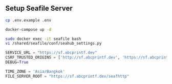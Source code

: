 ## Setup Seafile Server
```bash
cp .env.example .env

docker-compose up -d
```

```bash
sudo docker exec -it seafile bash
vi /shared/seafile/conf/seahub_settings.py
```
```python
SERVICE_URL = "https://sf.abcprintf.dev"
CSRF_TRUSTED_ORIGINS = ['http://sf.abcprintf.dev', 'https://sf.abcprintf.dev']
DEBUG=True

TIME_ZONE = 'Asia/Bangkok'
FILE_SERVER_ROOT = "https://sf.abcprintf.dev/seafhttp"
```